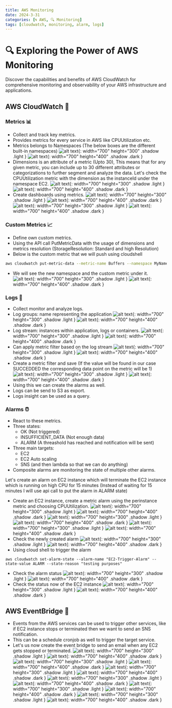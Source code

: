 ```yaml
---
title: AWS Monitoring
date: 2024-3-31
categories: [🌀 AWS, 🔍 Monitoring]
tags: [cloudwatch, monitoring, alarm, logs]
---
```


# 🔍 Exploring the Power of AWS Monitoring
Discover the capabilities and benefits of AWS CloudWatch for comprehensive monitoring and observability of your AWS infrastructure and applications.


## AWS CloudWatch 🌟

### Metrics 📊
- Collect and track key metrics.
- Provides metrics for every service in AWS like CPUUtilization etc.
- Metrics belongs to Namespaces (The below boxes are the different built-in namespaces)
![alt text](../assets/images/aws/monitoring/metrics.png){: width="700" height="300" .shadow .light }
![alt text](../assets/images/aws/monitoring/metrics-darkmode.png){: width="700" height="400" .shadow .dark }
- Dimensions is an attribute of a metric (Upto 30), This means that for any given metric, you can include up to 30 different attributes or categorizations to further segment and analyze the data. Let's check the CPUUtilization metric with the dimension as the instanceId under the namespace EC2.
![alt text](../assets/images/aws/monitoring/metrics-1.png){: width="700" height="300" .shadow .light }
![alt text](../assets/images/aws/monitoring/metrics-1-darkmode.png){: width="700" height="400" .shadow .dark }
- Create dashboards using metrics.
![alt text](../assets/images/aws/monitoring/dashboard.png){: width="700" height="300" .shadow .light }
![alt text](../assets/images/aws/monitoring/dashboard-darkmode.png){: width="700" height="400" .shadow .dark }
![alt text](../assets/images/aws/monitoring/dashboard-1.png){: width="700" height="300" .shadow .light }
![alt text](../assets/images/aws/monitoring/dashboard-1-darkmode.png){: width="700" height="400" .shadow .dark }

### Custom Metrics 📈
- Define own custom metrics.
- Using the API call PutMetricData with the usage of dimensions and metrics resolution (StorageResolution: Standard and high Resolution)
- Below is the custom metric that we will push using cloudshell

```sh
aws cloudwatch put-metric-data --metric-name Buffers --namespace MyNameSpace --unit Bytes --value 231434333 --dimensions InstanceId=1-23456789,InstanceType=m1.small
```
- We will see the new namespace and the custom metric under it.
![alt text](../assets/images/aws/monitoring/custom-metric-2.png){: width="700" height="300" .shadow .light }
![alt text](../assets/images/aws/monitoring/custom-metric-2-darkmode.png){: width="700" height="400" .shadow .dark }

### Logs 📜
- Collect monitor and analyze logs.
- Log groups: name representing the application
![alt text](../assets/images/aws/monitoring/logs/log-groups.png){: width="700" height="300" .shadow .light }
![alt text](../assets/images/aws/monitoring/logs/log-groups-darkmode.png){: width="700" height="400" .shadow .dark }
- Log stream: instances within application, logs or containers.
![alt text](../assets/images/aws/monitoring/logs/log-stream.png){: width="700" height="300" .shadow .light }
![alt text](../assets/images/aws/monitoring/logs/log-stream-darkmode.png){: width="700" height="400" .shadow .dark }
- Can apply metric filter based on the log stream
![alt text](../assets/images/aws/monitoring/logs/metric-pattern.png){: width="700" height="300" .shadow .light }
![alt text](../assets/images/aws/monitoring/logs/metric-pattern-darkmode.png){: width="700" height="400" .shadow .dark }
- Create a metric filter and save (If the value will be found in our case SUCCEDDED the corresponding data point on the metric will be 1)
![alt text](../assets/images/aws/monitoring/logs/custom-metric-log.png){: width="700" height="300" .shadow .light }
![alt text](../assets/images/aws/monitoring/logs/custom-metric-log-darkmode.png){: width="700" height="400" .shadow .dark }
- Using this we can create the alarms as well.
- Logs can be send to S3 as export.
- Logs insight can be used as a query.

### Alarms ⏰
- React to these metrics.
- Three states:
    - OK (Not triggered)
    - INSUFFICIENT_DATA (Not enough data)
    - ALARM (A threashold has reached and notification will be sent)
- Three main targets:
    - EC2
    - EC2 Auto scaling
    - SNS (and then lambda so that we can do anything)
- Composite alarms are monitoring the state of multiple other alarms.

Let's create an alarm on EC2 instance which will terminate the EC2 instance which is running on high CPU for 15 minutes (Instead of waiting for 15 minutes I will use api call to put the alarm in ALARM state)

- Create an EC2 instance, create a metric alarm using the perinstance metric and choosing CPUUtilization.
![alt text](../assets/images/aws/monitoring/alarm/1.png){: width="700" height="300" .shadow .light }
![alt text](../assets/images/aws/monitoring/alarm/1-darkmode.png){: width="700" height="400" .shadow .dark }
![alt text](../assets/images/aws/monitoring/alarm/2.png){: width="700" height="300" .shadow .light }
![alt text](../assets/images/aws/monitoring/alarm/2-darkmode.png){: width="700" height="400" .shadow .dark }
![alt text](../assets/images/aws/monitoring/alarm/3.png){: width="700" height="300" .shadow .light }
![alt text](../assets/images/aws/monitoring/alarm/3-darkmode.png){: width="700" height="400" .shadow .dark }
- Check the newly created alarm
![alt text](../assets/images/aws/monitoring/alarm/4.png){: width="700" height="300" .shadow .light }
![alt text](../assets/images/aws/monitoring/alarm/4-darkmode.png){: width="700" height="400" .shadow .dark }
- Using cloud shell to trigger the alarm
```shell
aws cloudwatch set-alarm-state --alarm-name "EC2-Trigger-Alarm" --state-value ALARM --state-reason "testing purposes"
```
- Check the alarm status
![alt text](../assets/images/aws/monitoring/alarm/4a.png){: width="700" height="300" .shadow .light }
![alt text](../assets/images/aws/monitoring/alarm/4a-darkmode.png){: width="700" height="400" .shadow .dark }
- Check the status now of the EC2 instance
![alt text](../assets/images/aws/monitoring/alarm/5.png){: width="700" height="300" .shadow .light }
![alt text](../assets/images/aws/monitoring/alarm/5-darkmode.png){: width="700" height="400" .shadow .dark }


## AWS EventBridge 🎉
- Events from the AWS services can be used to trigger other services, like if EC2 instance stops or terminated then we want to send an SNS notification.
- This can be a schedule cronjob as well to trigger the target service.
- Let's us now create the event bridge to send an email when any EC2 gets stopped or terminated.
![alt text](../assets/images/aws/eventbridge/1.png){: width="700" height="300" .shadow .light }
![alt text](../assets/images/aws/eventbridge/1-darkmode.png){: width="700" height="400" .shadow .dark }
![alt text](../assets/images/aws/eventbridge/2.png){: width="700" height="300" .shadow .light }
![alt text](../assets/images/aws/eventbridge/2-darkmode.png){: width="700" height="400" .shadow .dark }
![alt text](../assets/images/aws/eventbridge/3.png){: width="700" height="300" .shadow .light }
![alt text](../assets/images/aws/eventbridge/3-darkmode.png){: width="700" height="400" .shadow .dark }
![alt text](../assets/images/aws/eventbridge/4.png){: width="700" height="300" .shadow .light }
![alt text](../assets/images/aws/eventbridge/4-darkmode.png){: width="700" height="400" .shadow .dark }
![alt text](../assets/images/aws/eventbridge/5.png){: width="700" height="300" .shadow .light }
![alt text](../assets/images/aws/eventbridge/5-darkmode.png){: width="700" height="400" .shadow .dark }
![alt text](../assets/images/aws/eventbridge/6.png){: width="700" height="300" .shadow .light }
![alt text](../assets/images/aws/eventbridge/6-darkmode.png){: width="700" height="400" .shadow .dark }